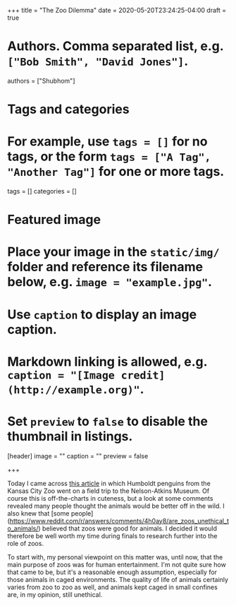 +++
title = "The Zoo Dilemma"
date = 2020-05-20T23:24:25-04:00
draft = true

# Authors. Comma separated list, e.g. `["Bob Smith", "David Jones"]`.
authors = ["Shubhom"]

# Tags and categories
# For example, use `tags = []` for no tags, or the form `tags = ["A Tag", "Another Tag"]` for one or more tags.
tags = []
categories = []

# Featured image
# Place your image in the `static/img/` folder and reference its filename below, e.g. `image = "example.jpg"`.
# Use `caption` to display an image caption.
#   Markdown linking is allowed, e.g. `caption = "[Image credit](http://example.org)"`.
# Set `preview` to `false` to disable the thumbnail in listings.
[header]
image = ""
caption = ""
preview = false

+++

Today I came across [this article](https://www.npr.org/sections/coronavirus-live-updates/2020/05/15/856767958/watch-missouri-penguins-enjoy-morning-of-fine-art-at-local-museum?utm_term=nprnews&utm_medium=social&utm_campaign=npr&utm_source=facebook.com&fbclid=IwAR1jJWbqu5Rzz5yRvJ0I3bq5_ILGfNuIqFMCmHOZOx8jiRNzN3qVJr1sEhU) in which Humboldt penguins from the Kansas City Zoo went on a field trip to the Nelson-Atkins Museum. Of course this is off-the-charts in cuteness, but a look at some comments revealed many people thought the animals would be better off in the wild. I also knew that [some people] (https://www.reddit.com/r/answers/comments/4h0ay8/are_zoos_unethical_to_animals/) believed that zoos were good for animals. I decided it would therefore be well worth my time during finals to research further into the role of zoos.


To start with, my personal viewpoint on this matter was, until now, that the main purpose of zoos was for human entertainment. I'm not quite sure how that came to be, but it's a reasonable enough assumption, especially for those animals in caged environments. The quality of life of animals certainly varies from zoo to zoo as well, and animals kept caged in small confines are, in my opinion, still unethical.

